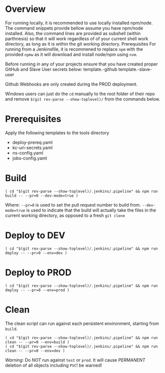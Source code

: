 # Overview

For running locally, it is recommended to use locally installed npm/node. The command snippets provide bellow assume you have npm/node installed. Also, the command lines are provided as subshell (within parthnesis) so that it will work regardless of of your current shell work directory, as long as it is within the git working directory.
Prerequisites
For running from a Jenkinsfile, it is recommened to replace `npm` with the provided `npmw` as it will download and install node/npm using `nvm`.

Before running in any of your projects ensure that you have created proper GitHub and Slave User secrets below:
template.<Your Jenkins>-github
template.<Your Jenkins>-slave-user

Github Webhooks are only created during the PROD deployment.

Windows users can just do the `cd` manually to the root folder of their repo and remove `$(git rev-parse --show-toplevel)/` from the commands below.

# Prerequisites

Apply the following templates to the tools directory

- deploy-prereq.yaml
- kc-uri-secrets.yaml
- ns-config.yaml
- jobs-config.yaml

# Build
```
( cd "$(git rev-parse --show-toplevel)/.jenkins/.pipeline" && npm run build -- --pr=0 --dev-mode=true )
```
Where:
`--pr=0` is used to set the pull request number to build from.
`--dev-mode=true` is used to indicate that the build will actually take the files in the current working directory, as opposed to a fresh `git clone`

# Deploy to DEV
```
( cd "$(git rev-parse --show-toplevel)/.jenkins/.pipeline" && npm run deploy -- --pr=0 --env=dev )
```

# Deploy to PROD
```
( cd "$(git rev-parse --show-toplevel)/.jenkins/.pipeline" && npm run deploy -- --pr=0 --env=prod )
```

# Clean
The clean script can run against each persistent environment, starting from `build`.
```
( cd "$(git rev-parse --show-toplevel)/.jenkins/.pipeline" && npm run clean -- --pr=0 --env=build )
( cd "$(git rev-parse --show-toplevel)/.jenkins/.pipeline" && npm run clean -- --pr=0 --env=dev )
```

*Warning*: Do *NOT* run against `test` or `prod`. It will cause *PERMANENT* deletion of all objects including `PVC`! be warned!
